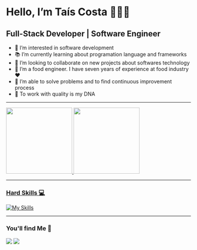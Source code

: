 <h1> Hello, I’m Taís Costa 🙋🏽‍♀️ </h1>

<h2> Full-Stack Developer | Software Engineer </h2>

- 👀 I’m interested in software development
- 📚 I’m currently learning about programation language and frameworks
- 💞️ I’m looking to collaborate on new projects about softwares technology
- 🍉 I’m a food engineer. I have seven years of experience at food industry  ❤
- 🎯 I’m able to solve problems and to find continuous improvement process
- 🧬 To work with quality is my DNA

-----------------------------------------------------------------------------------------------------------------------------------------------------------------------------------------------------------------------------
<div>
<a href="https://github.com/taiscostaeng/">
<img loading="lazy" height="180em" src="https://github-readme-stats.vercel.app/api/top-langs/?username=taiscostaeng&layout=compact&langs_count=7&theme=dracula"/>
<img loading="lazy" height="180em" src="https://github-readme-stats.vercel.app/api?username=taiscostaeng&show_icons=true&theme=dracula&include_all_commits=true&count_private=true"/>
</div>
  
------------------------------------------------------------------------------------------------------------------------------------------------------------------------------------------------------------------------------------------------
### Hard Skills 💻

[![My Skills](https://skillicons.dev/icons?i=html,css,js,react,nodejs)](https://skillicons.dev)

------------------------------------------------------------------------------------------------------------------------------------------------------------------------------------------------------------------------------------------------
### You'll find Me 🚩

<div>
<a href="https://www.linkedin.com/in/taiscosta-engenheira/" target="_blank"><img loading="lazy" src="https://img.shields.io/badge/-LinkedIn-%230077B5?style=for-the-badge&logo=linkedin&logoColor=white" target="_blank"></a> 
<a href = "mailto:taiscosta.eng@gmail.com"><img loading="lazy" src="https://img.shields.io/badge/Gmail-D14836?style=for-the-badge&logo=gmail&logoColor=white" target="_blank"></a>
</div>
